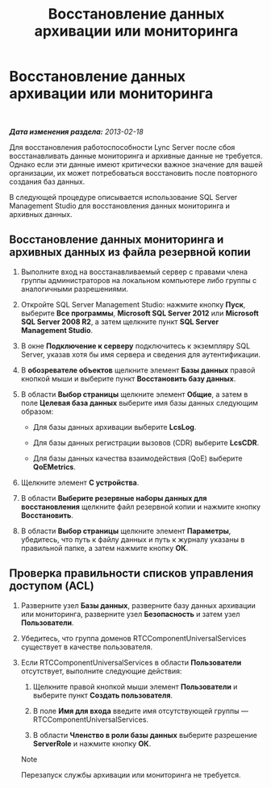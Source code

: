 ﻿---
title: Восстановление данных архивации или мониторинга
TOCTitle: Восстановление данных архивации или мониторинга
ms:assetid: 60118526-13bb-4b03-803e-6ffae219d436
ms:mtpsurl: https://technet.microsoft.com/ru-ru/library/Hh202175(v=OCS.15)
ms:contentKeyID: 52058242
ms.date: 05/19/2016
mtps_version: v=OCS.15
ms.translationtype: HT
---

# Восстановление данных архивации или мониторинга

 

_**Дата изменения раздела:** 2013-02-18_

Для восстановления работоспособности Lync Server после сбоя восстанавливать данные мониторинга и архивные данные не требуется. Однако если эти данные имеют критически важное значение для вашей организации, их может потребоваться восстановить после повторного создания баз данных.

В следующей процедуре описывается использование SQL Server Management Studio для восстановления данных мониторинга и архивных данных.

## Восстановление данных мониторинга и архивных данных из файла резервной копии

1.  Выполните вход на восстанавливаемый сервер с правами члена группы администраторов на локальном компьютере либо группы с аналогичными разрешениями.

2.  Откройте SQL Server Management Studio: нажмите кнопку **Пуск**, выберите **Все программы**, **Microsoft SQL Server 2012** или **Microsoft SQL Server 2008 R2**, а затем щелкните пункт **SQL Server Management Studio**.

3.  В окне **Подключение к серверу** подключитесь к экземпляру SQL Server, указав хотя бы имя сервера и сведения для аутентификации.

4.  В **обозревателе объектов** щелкните элемент **Базы данных** правой кнопкой мыши и выберите пункт **Восстановить базу данных**.

5.  В области **Выбор страницы** щелкните элемент **Общие**, а затем в поле **Целевая база данных** выберите имя базы данных следующим образом:
    
      - Для базы данных архивации выберите **LcsLog**.
    
      - Для базы данных регистрации вызовов (CDR) выберите **LcsCDR**.
    
      - Для базы данных качества взаимодействия (QoE) выберите **QoEMetrics**.

6.  Щелкните элемент **С устройства**.

7.  В области **Выберите резервные наборы данных для восстановления** щелкните файл резервной копии и нажмите кнопку **Восстановить**.

8.  В области **Выбор страницы** щелкните элемент **Параметры**, убедитесь, что путь к файлу данных и путь к журналу указаны в правильной папке, а затем нажмите кнопку **ОК**.

## Проверка правильности списков управления доступом (ACL)

1.  Разверните узел **Базы данных**, разверните базу данных архивации или мониторинга, разверните узел **Безопасность** и затем узел **Пользователи**.

2.  Убедитесь, что группа доменов RTCComponentUniversalServices существует в качестве пользователя.

3.  Если RTCComponentUniversalServices в области **Пользователи** отсутствует, выполните следующие действия:
    
    1.  Щелкните правой кнопкой мыши элемент **Пользователи** и выберите пункт **Создать пользователя**.
    
    2.  В поле **Имя для входа** введите имя отсутствующей группы — RTCComponentUniversalServices.
    
    3.  В области **Членство в роли базы данных** выберите разрешение **ServerRole** и нажмите кнопку **ОК**.
    
    > [!NOTE]  
    > Перезапуск службы архивации или мониторинга не требуется.
